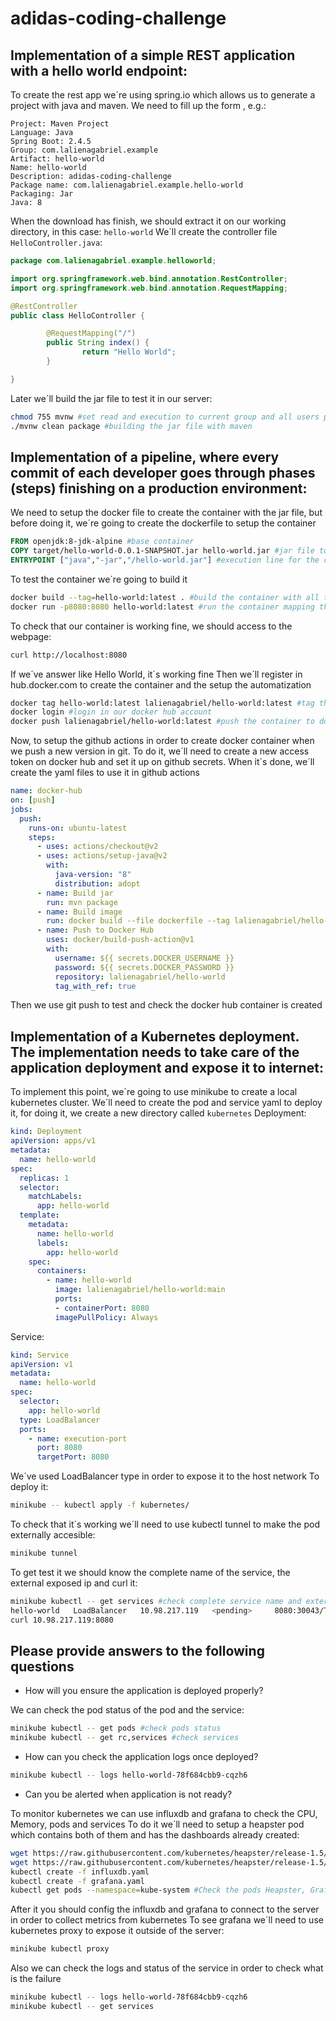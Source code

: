 # adidas-coding-challenge

## Implementation of a simple REST application with a hello world endpoint:

To create the rest app we´re using spring.io which allows us to generate a project with java and maven.
We need to fill up the form , e.g.:
```maven
Project: Maven Project
Language: Java
Spring Boot: 2.4.5
Group: com.lalienagabriel.example
Artifact: hello-world
Name: hello-world
Description: adidas-coding-challenge
Package name: com.lalienagabriel.example.hello-world
Packaging: Jar
Java: 8
```
When the download has finish, we should extract it on our working directory, in this case: ```hello-world```
We´ll create the controller file ```HelloController.java```:
```java
package com.lalienagabriel.example.helloworld;

import org.springframework.web.bind.annotation.RestController;
import org.springframework.web.bind.annotation.RequestMapping;

@RestController
public class HelloController {

        @RequestMapping("/")
        public String index() {
                return "Hello World";
        }

}
```
Later we´ll build the jar file to test it in our server:
```bash
chmod 755 mvnw #set read and execution to current group and all users plus write to the current user
./mvnw clean package #building the jar file with maven
```
## Implementation of a pipeline, where every commit of each developer goes through phases (steps) finishing on a production environment:

We need to setup the docker file to create the container with the jar file, but before doing it, we´re going to create the dockerfile to setup the container
```dockerfile
FROM openjdk:8-jdk-alpine #base container
COPY target/hello-world-0.0.1-SNAPSHOT.jar hello-world.jar #jar file to add to the container with the new name
ENTRYPOINT ["java","-jar","/hello-world.jar"] #execution line for the container
```
To test the container we´re going to build it
```bash
docker build --tag=hello-world:latest . #build the container with all the files in the current directory
docker run -p8080:8080 hello-world:latest #run the container mapping the port 8080 of our server to the port 8080 in the container
```
To check that our container is working fine, we should access to the webpage:
```bash
curl http://localhost:8080
```
If we´ve answer like Hello World, it´s working fine
Then we´ll register in hub.docker.com to create the container and the setup the automatization
```bash
docker tag hello-world:latest lalienagabriel/hello-world:latest #tag the container to upload in docker hub
docker login #login in our docker hub account
docker push lalienagabriel/hello-world:latest #push the container to docker hub
```
Now, to setup the github actions in order to create docker container when we push a new version in git.
To do it, we´ll need to create a new access token on docker hub and set it up on github secrets. 
When it´s done, we´ll create the yaml files to use it in github actions
```yaml
name: docker-hub
on: [push]
jobs:
  push:
    runs-on: ubuntu-latest
    steps:
      - uses: actions/checkout@v2
      - uses: actions/setup-java@v2
        with:
          java-version: "8"
          distribution: adopt
      - name: Build jar
        run: mvn package
      - name: Build image
        run: docker build --file dockerfile --tag lalienagabriel/hello-world .
      - name: Push to Docker Hub
        uses: docker/build-push-action@v1
        with:
          username: ${{ secrets.DOCKER_USERNAME }}
          password: ${{ secrets.DOCKER_PASSWORD }}
          repository: lalienagabriel/hello-world
          tag_with_ref: true
```
Then we use git push to test and check the docker hub container is created

## Implementation of a Kubernetes deployment. The implementation needs to take care of the application deployment and expose it to internet:

To implement this point, we´re going to use minikube to create a local kubernetes cluster.
We´ll need to create the pod and service yaml to deploy it, for doing it, we create a new directory called ```kubernetes```
Deployment:
```yaml
kind: Deployment
apiVersion: apps/v1
metadata:
  name: hello-world
spec:
  replicas: 1
  selector:
    matchLabels:
      app: hello-world
  template:
    metadata:
      name: hello-world
      labels:
        app: hello-world
    spec:
      containers:
        - name: hello-world
          image: lalienagabriel/hello-world:main
          ports:
          - containerPort: 8080
          imagePullPolicy: Always
```
Service:
```yaml
kind: Service
apiVersion: v1
metadata:
  name: hello-world
spec:
  selector:
    app: hello-world
  type: LoadBalancer
  ports:
    - name: execution-port
      port: 8080
      targetPort: 8080
```
We´ve used LoadBalancer type in order to expose it to the host network
To deploy it:
```bash
minikube -- kubectl apply -f kubernetes/
```
To check that it´s working we´ll need to use kubectl tunnel to make the pod externally accesible:
```bash
minikube tunnel
```
To get test it we should know the complete name of the service, the external exposed ip and curl it:
```bash
minikube kubectl -- get services #check complete service name and external ip
hello-world   LoadBalancer   10.98.217.119   <pending>     8080:30043/TCP   11h
curl 10.98.217.119:8080
```

## Please provide answers to the following questions

- How will you ensure the application is deployed properly?

We can check the pod status of the pod and the service:
```bash
minikube kubectl -- get pods #check pods status
minikube kubectl -- get rc,services #check services
```

- How can you check the application logs once deployed?

```bash
minikube kubectl -- logs hello-world-78f684cbb9-cqzh6
```

- Can you be alerted when application is not ready?

To monitor kubernetes we can use influxdb and grafana to check the CPU, Memory, pods and services
To do it we´ll need to setup a heapster pod which contains both of them and has the dashboards already created:
```bash
wget https://raw.githubusercontent.com/kubernetes/heapster/release-1.5/deploy/kube-config/influxdb/influxdb.yaml
wget https://raw.githubusercontent.com/kubernetes/heapster/release-1.5/deploy/kube-config/influxdb/grafana.yaml
kubectl create -f influxdb.yaml
kubectl create -f grafana.yaml
kubectl get pods --namespace=kube-system #Check the pods Heapster, Grafana and InfluxDB are running
```
After it you should config the influxdb and grafana to connect to the server in order to collect metrics from kubernetes
To see grafana we´ll need to use kubernetes proxy to expose it outside of the server:
```bash
minikube kubectl proxy
```
Also we can check the logs and status of the service in order to check what is the failure
```bash
minikube kubectl -- logs hello-world-78f684cbb9-cqzh6
minikube kubectl -- get services
```
